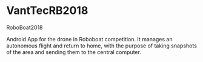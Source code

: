 # VantTecRB2018
RoboBoat2018
  
  
Android App for the drone in Roboboat competition. It manages an autonomous flight and return to home, with the purpose of taking snapshots of the area and sending them to the central computer.
